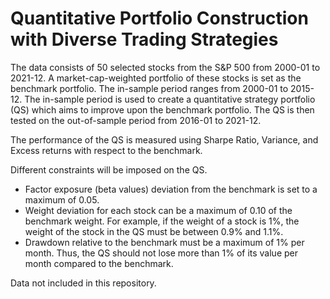 # Quantitative Portfolio Construction with Diverse Trading Strategies

The data consists of 50 selected stocks from the S&P 500 from 2000-01 to 2021-12. A market-cap-weighted portfolio of these stocks is set as the benchmark portfolio. The in-sample period ranges from 2000-01 to 2015-12. The in-sample period is used to create a quantitative strategy portfolio (QS) which aims to improve upon the benchmark portfolio. The QS is then tested on the out-of-sample period from 2016-01 to 2021-12. 

The performance of the QS is measured using Sharpe Ratio, Variance, and Excess returns with respect to the benchmark.

Different constraints will be imposed on the QS.
- Factor exposure (beta values) deviation from the benchmark is set to a maximum of 0.05. 
- Weight deviation for each stock can be a maximum of 0.10 of the benchmark weight. For example, if the weight of a stock is 1%, the weight of the stock in the QS must be between 0.9% and 1.1%.
- Drawdown relative to the benchmark must be a maximum of 1% per month. Thus, the QS should not lose more than 1% of its value per month compared to the benchmark.

Data not included in this repository.